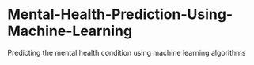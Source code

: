 # Mental-Health-Prediction-Using-Machine-Learning
Predicting the mental health condition using machine learning algorithms
